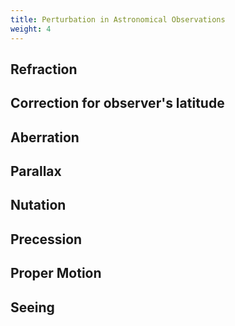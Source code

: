 ```yaml
---
title: Perturbation in Astronomical Observations
weight: 4
---
```


## Refraction

## Correction for observer's latitude

## Aberration

## Parallax

## Nutation

## Precession

## Proper Motion

## Seeing
